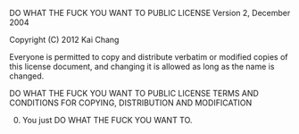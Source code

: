 DO WHAT THE FUCK YOU WANT TO PUBLIC LICENSE 
Version 2, December 2004 

Copyright (C) 2012 Kai Chang  

Everyone is permitted to copy and distribute verbatim or modified 
copies of this license document, and changing it is allowed as long 
as the name is changed. 

DO WHAT THE FUCK YOU WANT TO PUBLIC LICENSE 
TERMS AND CONDITIONS FOR COPYING, DISTRIBUTION AND MODIFICATION 

0. You just DO WHAT THE FUCK YOU WANT TO. 